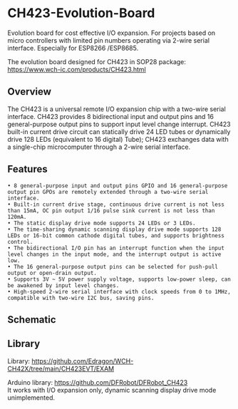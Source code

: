 # CH423-Evolution-Board

Evolution board for cost effective I/O expansion. 
For projects based on micro controllers with limited pin numbers operating via 2-wire serial interface. 
Especially for ESP8266 /ESP8685.

The evolution board designed for CH423 in SOP28 package: https://www.wch-ic.com/products/CH423.html

<h2>Overview</h2>

The CH423 is a universal remote I/O expansion chip with a two-wire serial interface. CH423 provides 8 bidirectional input and output pins and 16 general-purpose output pins to support input level change interrupt. CH423 built-in current drive circuit can statically drive 24 LED tubes or dynamically drive 128 LEDs (equivalent to 16 digital) Tube); CH423 exchanges data with a single-chip microcomputer through a 2-wire serial interface. 

<h2>Features</h2>

    • 8 general-purpose input and output pins GPIO and 16 general-purpose output pin GPOs are remotely extended through a two-wire serial interface. 
    • Built-in current drive stage, continuous drive current is not less than 15mA, OC pin output 1/16 pulse sink current is not less than 120mA. 
    • The static display drive mode supports 24 LEDs or 3 LEDs. 
    • The time-sharing dynamic scanning display drive mode supports 128 LEDs or 16-bit common cathode digital tubes, and supports brightness control. 
    • The bidirectional I/O pin has an interrupt function when the input level changes in the input mode, and the interrupt output is active low. 
    • The 16 general-purpose output pins can be selected for push-pull output or open-drain output. 
    • Supports 3V ~ 5V power supply voltage, supports low-power sleep, can be awakened by input level changes. 
    • High-speed 2-wire serial interface with clock speeds from 0 to 1MHz, compatible with two-wire I2C bus, saving pins.

<h2>Schematic</h2>


<h2>Library</h2>


Library: https://github.com/Edragon/WCH-CH42X/tree/main/CH423EVT/EXAM

Arduino library: https://github.com/DFRobot/DFRobot_CH423 <br>
It works with I/O expansion only, dynamic scanning display drive mode unimplemented.



